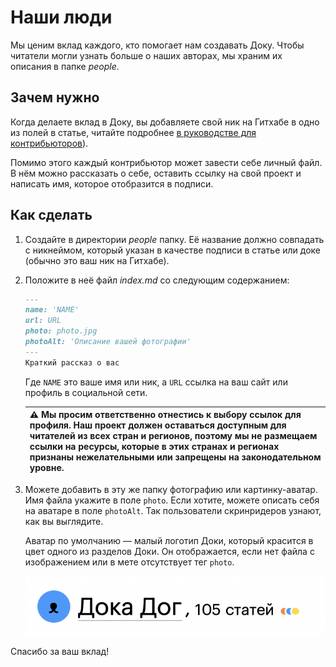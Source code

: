# Наши люди

Мы ценим вклад каждого, кто помогает нам создавать Доку. Чтобы читатели могли узнать больше о наших авторах, мы храним их описания в папке _people_.

## Зачем нужно

Когда делаете вклад в Доку, вы добавляете свой ник на Гитхабе в одно из полей в статье, читайте подробнее [в руководстве для контрибьюторов](../docs/contributing.md)).

Помимо этого каждый контрибьютор может завести себе личный файл. В нём можно рассказать о себе, оставить ссылку на свой проект и написать имя, которое отобразится в подписи.

## Как сделать

1. Создайте в директории _people_ папку. Её название должно совпадать с никнеймом, который указан в качестве подписи в статье или доке (обычно это ваш ник на Гитхабе).
1. Положите в неё файл _index.md_ со следующим содержанием:

    ```markdown
    ---
    name: 'NAME'
    url: URL
    photo: photo.jpg
    photoAlt: 'Описание вашей фотографии'
    ---
    Краткий рассказ о вас
    ```

    Где `NAME` это ваше имя или ник, а `URL` ссылка на ваш сайт или профиль в социальной сети.

    | ⚠️ Мы просим ответственно отнестись к выбору ссылок для профиля. Наш проект должен оставаться доступным для читателей из всех стран и регионов, поэтому мы не размещаем ссылки на ресурсы, которые в этих странах и регионах признаны нежелательными или запрещены на законодательном уровне.|
    | --- |

1. Можете добавить в эту же папку фотографию или картинку-аватар. Имя файла укажите в поле `photo`. Если хотите, можете описать себя на аватаре в поле `photoAlt`. Так пользователи скринридеров узнают, как вы выглядите.

    Аватар по умолчанию — малый логотип Доки, который красится в цвет одного из разделов Доки. Он отображается, если нет файла с изображением или в мете отсутствует тег `photo`.

    ![Пример без фотографии участника Дока Дог. Его аватар круглый, залит голубым цветом, по центру нос и рот собачки-маскота Доки.](images/people.png)

Спасибо за ваш вклад!
